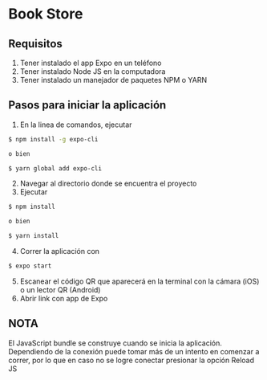 # Book Store

## Requisitos
1. Tener instalado el app Expo en un teléfono
2. Tener instalado Node JS en la computadora
3. Tener instalado un manejador de paquetes NPM o YARN

## Pasos para iniciar la aplicación
1. En la linea de comandos, ejecutar
```bash
$ npm install -g expo-cli

o bien 

$ yarn global add expo-cli
```
2. Navegar al directorio donde se encuentra el proyecto
3. Ejecutar 
```bash
$ npm install

o bien 

$ yarn install
```
4. Correr la aplicación con 
```bash
$ expo start
```
5. Escanear el código QR que aparecerá en la terminal con la cámara (iOS) o un lector QR (Android)
6. Abrir link con app de Expo

## NOTA
El JavaScript bundle se construye cuando se inicia la aplicación. 
Dependiendo de la conexión puede tomar más de un intento en comenzar a correr, por lo que en caso no se logre conectar presionar
la opción Reload JS
